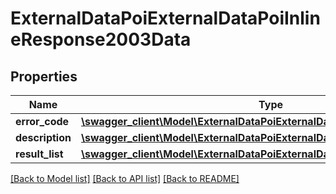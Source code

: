 # ExternalDataPoiExternalDataPoiInlineResponse2003Data

## Properties
Name | Type | Description | Notes
------------ | ------------- | ------------- | -------------
**error_code** | [**\swagger_client\Model\ExternalDataPoiExternalDataPoiErrorCode**](ExternalDataPoiExternalDataPoiErrorCode.md) |  | 
**description** | [**\swagger_client\Model\ExternalDataPoiExternalDataPoiDescription**](ExternalDataPoiExternalDataPoiDescription.md) |  | 
**result_list** | [**\swagger_client\Model\ExternalDataPoiExternalDataPoiExternalPoiBillboard[]**](ExternalDataPoiExternalDataPoiExternalPoiBillboard.md) |  | [optional] 

[[Back to Model list]](../README.md#documentation-for-models) [[Back to API list]](../README.md#documentation-for-api-endpoints) [[Back to README]](../README.md)

